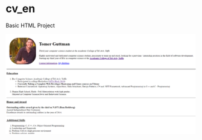 # cv_en
Basic HTML Project

![alt text](https://raw.githubusercontent.com/tomerguttman/cv_en/master/snapshot.png)
